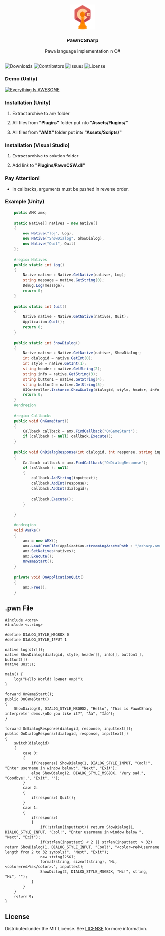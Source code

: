 <br/>
<p align="center">
  <a href="https://github.com/minusSight/PawnCSharp">
    <img src="header.png" alt="Logo" width="80" height="80">
  </a>

  <h3 align="center">PawnCSharp</h3>

  <p align="center">
    Pawn language implementation in C#
    <br/>
    <br/>
  </p>
</p>

![Downloads](https://img.shields.io/github/downloads/minusSight/PawnCSharp/total) ![Contributors](https://img.shields.io/github/contributors/minusSight/PawnCSharp?color=dark-green) ![Issues](https://img.shields.io/github/issues/minusSight/PawnCSharp) ![License](https://img.shields.io/github/license/minusSight/PawnCSharp) 

### Demo (Unity)
[![Everything Is AWESOME](https://img.youtube.com/vi/2d9duQwrxnw/0.jpg)](https://www.youtube.com/watch?v=2d9duQwrxnw "PawnCSharp Demo")

### Installation (Unity)

1. Extract archive to any folder

2. All files from <b>"Plugins"</b> folder put into <b>"Assets/Plugins/"</b>

3. All files from <b>"AMX"</b> folder put into <b>"Assets/Scripts/"</b>

### Installation (Visual Studio)

1. Extract archive to solution folder

2. Add link to <b>"Plugins/PawnCSW.dll"</b>

### Pay Attention!

* In callbacks, arguments must be pushed in reverse order.

### Example (Unity)

```CS
    public AMX amx;

    static Native[] natives = new Native[]
    {
        new Native("log", Log),
        new Native("ShowDialog", ShowDialog),
        new Native("Quit", Quit)
    };

    #region Natives
    public static int Log()
    {
        Native native = Native.GetNative(natives, Log);
        string message = native.GetString(0);
        Debug.Log(message);
        return 0;
    }

    public static int Quit()
    {
        Native native = Native.GetNative(natives, Quit);
        Application.Quit();
        return 0;
    }

    public static int ShowDialog()
    {
        Native native = Native.GetNative(natives, ShowDialog);
        int dialogid = native.GetInt(0);
        int style = native.GetInt(1);
        string header = native.GetString(2);
        string info = native.GetString(3);
        string button1 = native.GetString(4);
        string button2 = native.GetString(5);
        UIController.Instance.ShowDialog(dialogid, style, header, info, button1, button2);
        return 0;
    }
    #endregion

    #region Callbacks
    public void OnGameStart()
    {
        Callback callback = amx.FindCallback("OnGameStart");
        if (callback != null) callback.Execute();
    }

    public void OnDialogResponse(int dialogid, int response, string inputtext)
    {
        Callback callback = amx.FindCallback("OnDialogResponse");
        if (callback != null)
        {
            callback.AddString(inputtext);
            callback.AddInt(response);
            callback.AddInt(dialogid);
            
            callback.Execute();
        }
        
    }

    #endregion
    void Awake()
    {
        amx = new AMX();
        amx.LoadFromFile(Application.streamingAssetsPath + "/csharp.amx");
        amx.SetNatives(natives);
        amx.Execute();
        OnGameStart();
    }

    private void OnApplicationQuit()
    {
        amx.Free();
    }
```

## .pwn File

```Pawn
#include <core>
#include <string>

#define DIALOG_STYLE_MSGBOX 0
#define DIALOG_STYLE_INPUT 1

native log(str[]);
native ShowDialog(dialogid, style, header[], info[], button1[], button2[]);
native Quit();

main() {
	log("Hello World! Привет мир!");
}

forward OnGameStart();
public OnGameStart()
{
	ShowDialog(0, DIALOG_STYLE_MSGBOX, "Hello", "This is PawnCSharp interpreter demo.\nDo you like it?", "Äà", "Íåò");
}

forward OnDialogResponse(dialogid, response, inputtext[]);
public OnDialogResponse(dialogid, response, inputtext[])
{
	switch(dialogid)
	{
		case 0:
		{
		    if(response) ShowDialog(1, DIALOG_STYLE_INPUT, "Cool!", "Enter username in window below:", "Next", "Exit");
		    else ShowDialog(2, DIALOG_STYLE_MSGBOX, "Very sad.", "Goodbye!.", "Exit", "");
		}
		case 2:
		{
			if(response) Quit();
		}
		case 1:
		{
		    if(response)
		    {
		    	if(!strlen(inputtext)) return ShowDialog(1, DIALOG_STYLE_INPUT, "Cool!", "Enter username in window below:", "Next", "Exit");
		    	if(strlen(inputtext) < 2 || strlen(inputtext) > 32) return ShowDialog(1, DIALOG_STYLE_INPUT, "Cool!", "<color=red>Username length from 2 to 32 symbols!", "Next", "Exit");
		        new string[256];
		        format(string, sizeof(string), "Hi, <color=red>%s</color>.", inputtext);
		        ShowDialog(2, DIALOG_STYLE_MSGBOX, "Hi!", string, "Hi", "");
		    }
		}
	}
	return 0;
}
```

## License

Distributed under the MIT License. See [LICENSE](https://github.com/minusSight/PawnCSharp/blob/main/LICENSE.md) for more information.
